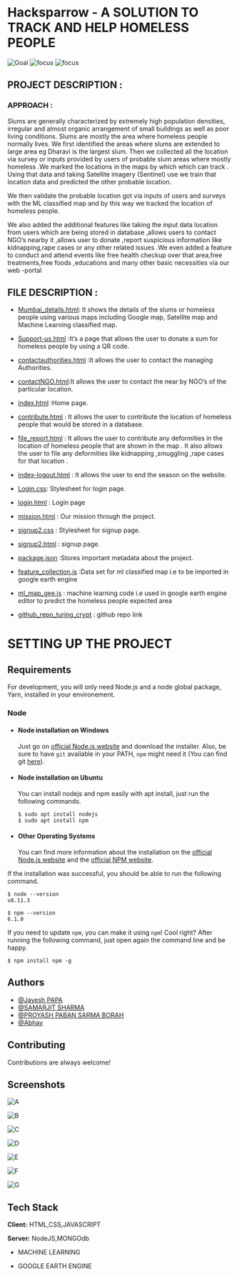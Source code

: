 # Hacksparrow - A SOLUTION TO TRACK AND HELP HOMELESS PEOPLE

![Goal](https://img.shields.io/badge/Goal-Social_Welfare-blue)
![focus](https://img.shields.io/badge/Tech-Web_Dev-brightgreen)
![focus](https://img.shields.io/badge/Tech-ML-brightgreen)

## PROJECT DESCRIPTION :

### APPROACH :

Slums are generally characterized by extremely high population densities, irregular and almost organic arrangement of small buildings as well as poor living conditions.
Slums are mostly the area where homeless people normally lives.
We first identified the areas where slums are extended to large area eg Dharavi is the largest slum. Then we collected all the location via survey or inputs provided by users of probable slum areas where mostly homeless .We marked the locations in the maps by which which can track .
Using that data and taking Satellite imagery (Sentinel) use we train that location data and predicted the other probable location.

We then validate the probable location got via inputs of users and surveys with the ML classified map and by this way we tracked the location of homeless people.

We also added the additional features like taking the input data location from users which are being stored in database ,allows users to contact NGO’s nearby it ,allows user to donate ,report suspicious information like kidnapping,rape cases or any other related issues .We even added a feature to conduct and attend events like free health checkup over that area,free treatments,free foods ,educations and many other basic necessities via our web -portal

## FILE DESCRIPTION :

- [Mumbai_details.html](https://github.com/Spritan/Hacksparrow-Turing_Crypt/blob/main/Mumbai_details.html): It shows the details of the slums or homeless people using various maps including Google map, Satellite map and Machine Learning classified map.

- [Support-us.html](https://github.com/Spritan/Hacksparrow-Turing_Crypt/blob/main/Support-us.html) :It’s a page that allows the user to donate a sum for homeless people by using a QR code.

- [contactauthorities.html](https://github.com/Spritan/Hacksparrow-Turing_Crypt/blob/main/contactauthorities.html) :It allows the user to contact the managing Authorities.

- [contactNGO.html](https://github.com/Spritan/Hacksparrow-Turing_Crypt/blob/main/contactNGO.html):It allows the user to contact the near by NGO’s of the particular location.

- [index.html](https://github.com/Spritan/Hacksparrow-Turing_Crypt/blob/main/index.html) :Home page.

- [contribute.html](https://github.com/Spritan/Hacksparrow-Turing_Crypt/blob/main/contribute.html) : It allows the user to contribute the location of homeless people that would be stored in a database.

- [file_report.html](https://github.com/Spritan/Hacksparrow-Turing_Crypt/blob/main/file_report.html) : It allows the user to contribute any deformities in the location of homeless people that are shown in the map . It also allows the user to file any deformities like kidnapping ,smuggling ,rape cases for that location .

- [index-logout.html](https://github.com/Spritan/Hacksparrow-Turing_Crypt/blob/main/index-logout.html) : It allows the user to end the season on the website.

- [Login.css](https://github.com/Spritan/Hacksparrow-Turing_Crypt/blob/main/login.css): Stylesheet for login page.

- [login.html](https://github.com/Spritan/Hacksparrow-Turing_Crypt/blob/main/login.html) : Login page

- [mission.html](https://github.com/Spritan/Hacksparrow-Turing_Crypt/blob/main/mission.html) : Our mission through the project.

- [signup2.css](https://github.com/Spritan/Hacksparrow-Turing_Crypt/blob/main/signup2.css) : Stylesheet for signup page.

- [signup2.html](https://github.com/Spritan/Hacksparrow-Turing_Crypt/blob/main/signup2.html) : signup page.

- [package.json](https://github.com/Spritan/Hacksparrow-Turing_Crypt/blob/main/package.json) :Stores important metadata about the project.

- [feature_collection.js](https://github.com/Spritan/Hacksparrow-Turing_Crypt/blob/main/feature_collection.js) :Data set for ml classified map i.e to be imported in google earth engine

- [ml_map_gee.js](https://github.com/Spritan/Hacksparrow-Turing_Crypt/blob/main/ml_map_gee.js) : machine learning code i.e used in google earth engine editor to predict the homeless people expected area

- [github_repo_turing_crypt](https://github.com/Spritan/Hacksparrow-Turing_Crypt/blob/main/github_repo_turing_crypt.txt) : github repo link

# SETTING UP THE PROJECT

## Requirements

For development, you will only need Node.js and a node global package, Yarn, installed in your environement.

### Node

- #### Node installation on Windows

  Just go on [official Node.js website](https://nodejs.org/) and download the installer.
  Also, be sure to have `git` available in your PATH, `npm` might need it (You can find git [here](https://git-scm.com/)).

- #### Node installation on Ubuntu

  You can install nodejs and npm easily with apt install, just run the following commands.

      $ sudo apt install nodejs
      $ sudo apt install npm

- #### Other Operating Systems
  You can find more information about the installation on the [official Node.js website](https://nodejs.org/) and the [official NPM website](https://npmjs.org/).

If the installation was successful, you should be able to run the following command.

    $ node --version
    v8.11.3

    $ npm --version
    6.1.0

If you need to update `npm`, you can make it using `npm`! Cool right? After running the following command, just open again the command line and be happy.

    $ npm install npm -g

## Authors

- [@Jayesh PAPA](https://github.com/KunjalSarma)
- [@SAMARJIT SHARMA](https://github.com/UntrainedAnimal)
- [@PROYASH PABAN SARMA BORAH](https://github.com/Spritan)
- [@Abhay](https://github.com/bhupalisarma)

## Contributing

Contributions are always welcome!

## Screenshots

![A](https://user-images.githubusercontent.com/62415937/134726967-98215bcf-9f78-43d1-9bcd-6de2b49fbe8f.PNG)

![B](https://user-images.githubusercontent.com/62415937/134726889-71a8cc04-94f9-4df9-9a82-485b89359884.PNG)

![C](https://user-images.githubusercontent.com/62415937/134726980-f0b85a6e-79ab-4513-b326-2f5b7b2da02f.PNG)

![D](https://user-images.githubusercontent.com/62415937/134726986-f489bacd-ec90-4833-80ee-3efcb65b02ae.PNG)

![E](https://user-images.githubusercontent.com/62415937/134727004-5f3f404a-c497-44e6-a1c1-7a5e20d321da.PNG)

![F](https://user-images.githubusercontent.com/62415937/134727083-230a222a-acc2-4d1d-9787-e0d9f7585fe4.PNG)

![G](https://user-images.githubusercontent.com/62415937/134726912-fc419e93-f964-40f3-8cc6-05bb1b5ac47e.PNG)

## Tech Stack

**Client:** HTML,CSS,JAVASCRIPT

**Server:** NodeJS,MONGOdb

- MACHINE LEARNING

- GOOGLE EARTH ENGINE
